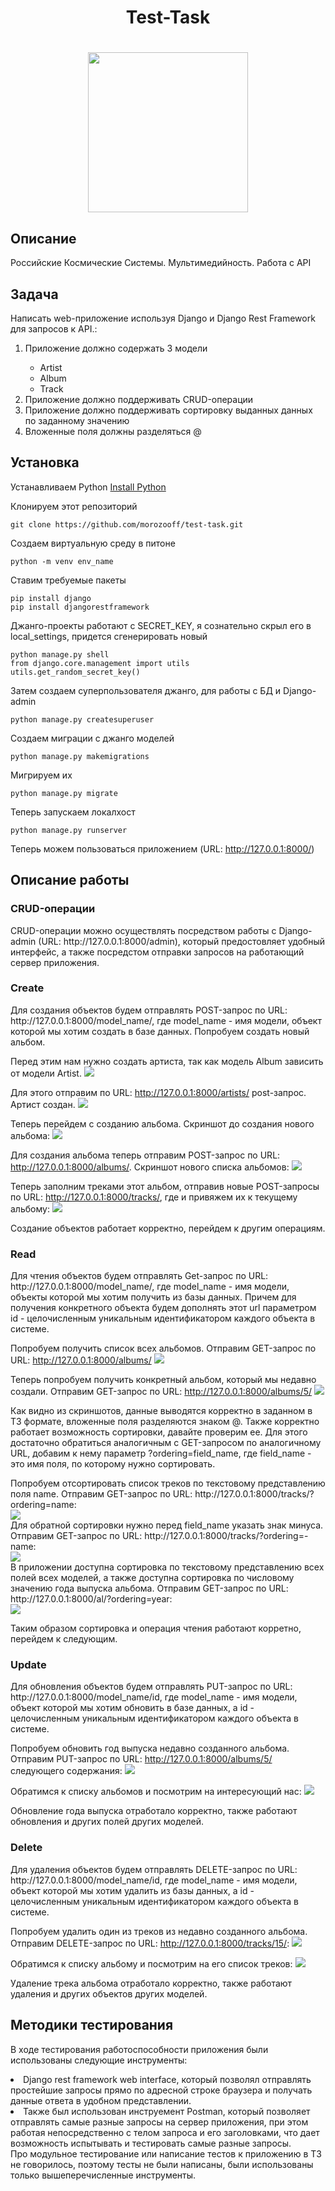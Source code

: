 <h1 align = "center"> Test-Task </h1>
<h1 align = "center" ><img src = "https://svgsilh.com/svg/2773336.svg" height = 256></h1>

<h2>Описание</h2>
<a> Российские Космические Системы. Мультимедийность. Работа с API <a>

<h2>Задача</h2>
    <div>
      Написать web-приложение используя Django и Django Rest Framework для запросов к API.:
      <ol>
        <li>Приложение должно содержать 3 модели</li>
          <ul>
            <li>Artist</li>
            <li>Album</li>
            <li>Track</li>
          </ul>
        <li>Приложение должно поддерживать CRUD-операции</li>
        <li>Приложение должно поддерживать сортировку выданных данных по заданному значению</li>
        <li>Вложенные поля должны разделяться @</li>
      </ol>
    </div>
<h2>Установка</h2>
<p>Устанавливаем Python <a href = "https://www.python.org/downloads/">Install Python</a></p>
<a>Клонируем этот репозиторий</a>
    
``` 
git clone https://github.com/morozooff/test-task.git
```
 
<a>Создаем виртуальную среду в питоне</a>
    
```
python -m venv env_name
```

<a>Ставим требуемые пакеты</a>

```
pip install django
pip install djangorestframework 
```

<a>Джанго-проекты работают с SECRET_KEY, я сознательно скрыл его в local_settings, придется сгенерировать новый</a>

```
python manage.py shell
from django.core.management import utils
utils.get_random_secret_key()
```

<a>Затем создаем суперпользователя джанго, для работы с БД и Django-admin</a>

```
python manage.py createsuperuser
```

<a>Создаем миграции с джанго моделей</a>

```
python manage.py makemigrations
```

<a>Мигрируем их</a>

```
python manage.py migrate
```

<a>Теперь запускаем локалхост</a>

```
python manage.py runserver
```

<a>Теперь можем пользоваться приложением (URL: http://127.0.0.1:8000/)</a>

<h2> Описание работы </h2>
<h3>CRUD-операции</h3>
CRUD-операции можно осуществлять посредством работы с Django-admin (URL: http://127.0.0.1:8000/admin), который предостовляет удобный интерфейс, а также посредстом отправки запросов на работающий сервер приложения.

<h3>Create</h3>
Для создания объектов будем отправлять POST-запрос по URL: http://127.0.0.1:8000/model_name/, где model_name - имя модели, объект которой мы хотим создать в базе данных. Попробуем создать новый альбом.

Перед этим нам нужно создать артиста, так как модель Album зависить от модели Artist.
<img src="https://github.com/morozooff/test-task/blob/master/screenshots/1.png">

Для этого отправим по URL: http://127.0.0.1:8000/artists/ post-запрос. Артист создан. 
<img src="https://github.com/morozooff/test-task/blob/master/screenshots/%D0%A1%D0%BD%D0%B8%D0%BC%D0%BE%D0%BA%20%D1%8D%D0%BA%D1%80%D0%B0%D0%BD%D0%B0%202023-10-20%20%D0%B2%2015.37.40.png">

Теперь перейдем с созданию альбома. Скриншот до создания нового альбома:
<img src="https://github.com/morozooff/test-task/blob/master/screenshots/%D0%A1%D0%BD%D0%B8%D0%BC%D0%BE%D0%BA%20%D1%8D%D0%BA%D1%80%D0%B0%D0%BD%D0%B0%202023-10-20%20%D0%B2%2015.42.48.png">

Для создания альбома теперь отправим POST-запрос по URL: http://127.0.0.1:8000/albums/. Скриншот нового списка альбомов:
<img src="https://github.com/morozooff/test-task/blob/master/screenshots/%D0%A1%D0%BD%D0%B8%D0%BC%D0%BE%D0%BA%20%D1%8D%D0%BA%D1%80%D0%B0%D0%BD%D0%B0%202023-10-20%20%D0%B2%2015.43.00.png">

Теперь заполним треками этот альбом, отправив новые POST-запросы по URL: http://127.0.0.1:8000/tracks/, где и привяжем их к текущему альбому:
<img src="https://github.com/morozooff/test-task/blob/master/screenshots/%D0%A1%D0%BD%D0%B8%D0%BC%D0%BE%D0%BA%20%D1%8D%D0%BA%D1%80%D0%B0%D0%BD%D0%B0%202023-10-20%20%D0%B2%2015.46.47.png">

Cоздание объектов работает корректно, перейдем к другим операциям.

<h3>Read</h3>
Для чтения объектов будем отправлять Get-запрос по URL: http://127.0.0.1:8000/model_name/, где model_name - имя модели, объекты которой мы хотим получить из базы данных. Причем для получения конкретного объекта будем дополнять этот url параметром id - целочисленным уникальным идентификатором каждого объекта в системе. 

Попробуем получить список всех альбомов. Отправим GET-запрос по URL: http://127.0.0.1:8000/albums/
<img src="https://github.com/morozooff/test-task/blob/master/screenshots/%D0%A1%D0%BD%D0%B8%D0%BC%D0%BE%D0%BA%20%D1%8D%D0%BA%D1%80%D0%B0%D0%BD%D0%B0%202023-10-20%20%D0%B2%2015.56.28.png">

Теперь попробуем получить конкретный альбом, который мы недавно создали. Отправим GET-запрос по URL: http://127.0.0.1:8000/albums/5/
<img src="https://github.com/morozooff/test-task/blob/master/screenshots/%D0%A1%D0%BD%D0%B8%D0%BC%D0%BE%D0%BA%20%D1%8D%D0%BA%D1%80%D0%B0%D0%BD%D0%B0%202023-10-20%20%D0%B2%2016.01.09.png">

Как видно из скриншотов, данные выводятся корректно в заданном в ТЗ формате, вложенные поля разделяются знаком @. Также корректно работает возможность сортировки, давайте проверим ее. Для этого достаточно обратиться аналогичным с GET-запросом по аналогичному URL, добавим к нему параметр ?ordering=field_name, где field_name - это имя поля, по которому нужно сортировать.
<div> Попробуем отсортировать список треков по текстовому представлению поля name. Отправим GET-запрос по URL: http://127.0.0.1:8000/tracks/?ordering=name:</div>
<img src="https://github.com/morozooff/test-task/blob/master/screenshots/%D0%A1%D0%BD%D0%B8%D0%BC%D0%BE%D0%BA%20%D1%8D%D0%BA%D1%80%D0%B0%D0%BD%D0%B0%202023-10-20%20%D0%B2%2016.15.32.png">

<div> Для обратной сортировки нужно перед field_name указать знак минуса. Отправим GET-запрос по URL: http://127.0.0.1:8000/tracks/?ordering=-name:</div>
<img src="https://github.com/morozooff/test-task/blob/master/screenshots/%D0%A1%D0%BD%D0%B8%D0%BC%D0%BE%D0%BA%20%D1%8D%D0%BA%D1%80%D0%B0%D0%BD%D0%B0%202023-10-20%20%D0%B2%2016.18.48.png">

<div> В приложении доступна сортировка по текстовому представлению всех полей всех моделей, а также доступна сортировка по числовому значению года выпуска альбома. Отправим GET-запрос по URL: http://127.0.0.1:8000/al/?ordering=year:</div>
<img src="https://github.com/morozooff/test-task/blob/master/screenshots/%D0%A1%D0%BD%D0%B8%D0%BC%D0%BE%D0%BA%20%D1%8D%D0%BA%D1%80%D0%B0%D0%BD%D0%B0%202023-10-20%20%D0%B2%2016.21.07.png">

Таким образом сортировка и операция чтения работают корретно, перейдем к следующим.

<h3>Update</h3>
Для обновления объектов будем отправлять PUT-запрос по URL: http://127.0.0.1:8000/model_name/id, где model_name - имя модели, объект которой мы хотим обновить в базе данных, а id - целочисленным уникальным идентификатором каждого объекта в системе.

Попробуем обновить год выпуска недавно созданного альбома. Отправим PUT-запрос по URL: http://127.0.0.1:8000/albums/5/ следующего содержания:
<img src="https://github.com/morozooff/test-task/blob/master/screenshots/%D0%A1%D0%BD%D0%B8%D0%BC%D0%BE%D0%BA%20%D1%8D%D0%BA%D1%80%D0%B0%D0%BD%D0%B0%202023-10-20%20%D0%B2%2016.05.11.png">

Обратимся к списку альбомов и посмотрим на интересующий нас:
<img src="https://github.com/morozooff/test-task/blob/master/screenshots/%D0%A1%D0%BD%D0%B8%D0%BC%D0%BE%D0%BA%20%D1%8D%D0%BA%D1%80%D0%B0%D0%BD%D0%B0%202023-10-20%20%D0%B2%2016.05.43.png">

Обновление года выпуска отработало корректно, также работают обновления и других полей других моделей.

<h3>Delete</h3>
Для удаления объектов будем отправлять DELETE-запрос по URL: http://127.0.0.1:8000/model_name/id, где model_name - имя модели, объект которой мы хотим удалить из базы данных, а id - целочисленным уникальным идентификатором каждого объекта в системе.

Попробуем удалить один из треков из недавно созданного альбома. Отправим DELETE-запрос по URL: http://127.0.0.1:8000/tracks/15/:
<img src="https://github.com/morozooff/test-task/blob/master/screenshots/%D0%A1%D0%BD%D0%B8%D0%BC%D0%BE%D0%BA%20%D1%8D%D0%BA%D1%80%D0%B0%D0%BD%D0%B0%202023-10-20%20%D0%B2%2016.10.03.png">

Обратимся к списку альбому и посмотрим на его список треков:
<img src="https://github.com/morozooff/test-task/blob/master/screenshots/%D0%A1%D0%BD%D0%B8%D0%BC%D0%BE%D0%BA%20%D1%8D%D0%BA%D1%80%D0%B0%D0%BD%D0%B0%202023-10-20%20%D0%B2%2016.11.21.png">

Удаление трека альбома отработало корректно, также работают удаления и других объектов других моделей.

<h2>Методики тестирования</h2>
В ходе тестирования работоспособности приложения были использованы следующие инструменты: 
<ol></ol>
<li>Django rest framework web interface, который позволял отправлять простейшие запросы прямо по адресной строке браузера и получать данные ответа в удобном представлении. </li>
<li>Также был использован инструемент Postman, который позволяет отправлять самые разные запросы на сервер приложения, при этом работая непосредственно с телом запроса и его заголовками, что дает возможность испытывать и тестировать самые разные запросы. </li>
Про модульное тестирование или написание тестов к приложению в ТЗ не говорилось, поэтому тесты не были написаны, были использованы только вышеперечисленные инструменты.


